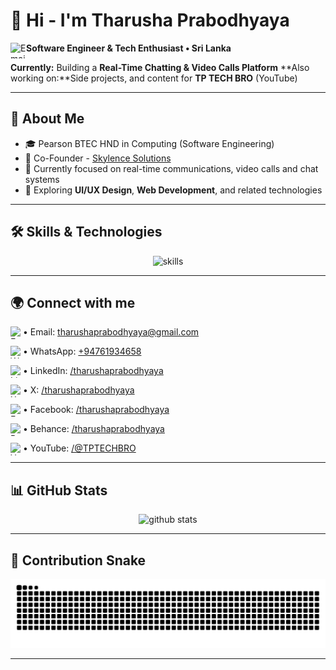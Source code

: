 # 👋 Hi - I'm Tharusha Prabodhyaya

**Software Engineer & Tech Enthusiast • Sri Lanka**<img align = "left" src="https://img.icons8.com/?size=100&id=qBcBy6Kvv674&format=png&color=000000" alt="Email" width="25" height="25"/>

**Currently:** Building a **Real-Time Chatting & Video Calls Platform**
**Also working on:**Side projects, and content for **TP TECH BRO** (YouTube)

---

## 🌱 About Me

* 🎓 Pearson BTEC HND in Computing (Software Engineering)
* 💼 Co-Founder - [Skylence Solutions](https://skylencesolutions.com)
* 🔭 Currently focused on real-time communications, video calls and chat systems
* 🔎 Exploring **UI/UX Design**, **Web Development**, and related technologies

---

## 🛠️ Skills & Technologies

<p align="center">
  <img src="https://skillicons.dev/icons?i=html,css,js,php,mysql,python,java,react,nodejs,figma,git,github" alt="skills"/>
</p>

---

## 🌍 Connect with me

<img align = "left" src="https://img.icons8.com/?size=100&id=OumT4lIcOllS&format=png&color=000000" alt="Email" width="20" height="20"/> <p>• Email: [tharushaprabodhyaya@gmail.com](mailto:tharushaprabodhyaya@gmail.com)</p>
<img align = "left" src="https://img.icons8.com/color/48/000000/whatsapp.png" alt="WhatsApp" width="20" height="20"/> <p>• WhatsApp: [+94761934658](https://wa.me/+94761934658)</p>
<img align = "left" src="https://img.icons8.com/color/48/000000/linkedin.png" alt="Linkedin" width="20" height="20"/> <p>• LinkedIn: [/tharushaprabodhyaya](https://www.linkedin.com/in/tharushaprabodhyaya)</p>
<img align = "left" src="https://img.icons8.com/?size=100&id=13963&format=png&color=000000" alt="X" width="20" height="20"/> <p>• X: [/tharushaprabodhyaya](https://x.com/tharushaprabodhyaya)</p>
<img align = "left" src="https://img.icons8.com/?size=100&id=uLWV5A9vXIPu&format=png&color=000000" alt="Facebook" width="20" height="20"/><p>• Facebook: [/tharushaprabodhyaya](https://facebook.com/tharushaprabodhyaya)</p>
<img align = "left" src="https://img.icons8.com/?size=100&id=13655&format=png&color=000000" alt="Behance" width="20" height="20"/><p>• Behance: [/tharushaprabodhyaya](https://behance.net/tharushaprabodhyaya)</p>
<img align = "left" src="https://img.icons8.com/?size=100&id=19318&format=png&color=000000" alt="YouTube" width="20" height="20"/><p>• YouTube: [/@TPTECHBRO](https://www.youtube.com/@TPTECHBRO)</p>

---

## 📊 GitHub Stats

<p align="center">
  <img src="https://github-readme-stats.vercel.app/api?username=tharushaprabodhyaya&show_icons=true&theme=tokyonight" alt="github stats" />
</p>

---

## 🐍 Contribution Snake

<p align="center">
  <picture>
    <source media="(prefers-color-scheme: dark)" srcset="https://github.com/tharushaprabodhyaya/tharushaprabodhyaya/raw/output/github-contribution-grid-snake-dark.svg" />
    <source media="(prefers-color-scheme: light)" srcset="https://github.com/tharushaprabodhyaya/tharushaprabodhyaya/raw/output/github-contribution-grid-snake.svg" />
    <img alt="github contribution snake" src="https://github.com/tharushaprabodhyaya/tharushaprabodhyaya/raw/output/github-contribution-grid-snake.svg" />
  </picture>
</p>


---
